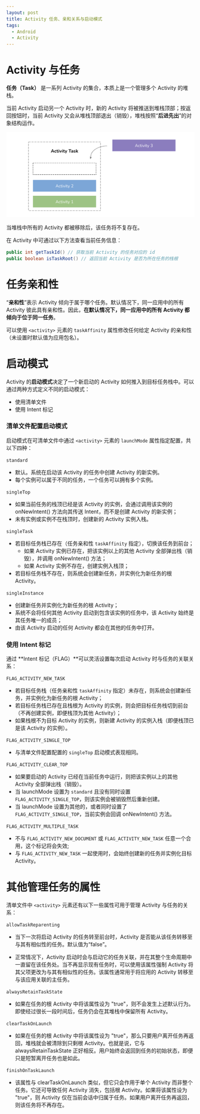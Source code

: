```yaml
---
layout: post
title: Activity 任务、亲和关系与启动模式
tags:
  - Android
  - Activity
---
```


# Activity 与任务
**任务（Task）** 是一系列 Activity 的集合，本质上是一个管理多个 Activity 的堆栈。

当前 Activity 启动另一个 Activity 时，新的 Activity 将被推送到堆栈顶部；按返回按钮时，当前 Activity 又会从堆栈顶部退出（销毁），堆栈按照“**后进先出**”的对象结构运作。

![](/img/posts/post-activity-task.png)

当堆栈中所有的 Activity 都被移除后，该任务将不复存在。

在 Activity 中可通过以下方法查看当前任务信息：
```java
public int getTaskId() // 获取当前 Activity 的任务对应的 id
public boolean isTaskRoot() // 返回当前 Activity 是否为所在任务的栈根
```

# 任务亲和性
“**亲和性**”表示 Activity 倾向于属于哪个任务。默认情况下，同一应用中的所有 Activity 彼此具有亲和性。因此，**在默认情况下，同一应用中的所有 Activity 都倾向于位于同一任务**。

可以使用 `<activity>` 元素的 `taskAffinity` 属性修改任何给定 Activity 的亲和性（未设置时默认值为应用包名）。

<!-- 亲和性可在两种情况下发挥作用：

当 Activity 的 allowTaskReparenting 属性设为 "true" 时。
在这种情况下，一旦和 Activity 有亲和性的任务进入前台运行，Activity 就可从其启动的任务转移到该任务。

举例来说，假设一款旅行应用中定义了一个报告特定城市天气状况的 Activity。该 Activity 与同一应用中的其他 Activity 具有相同的亲和性（默认应用亲和性），并通过此属性支持重新归属。当您的某个 Activity 启动该天气预报 Activity 时，该天气预报 Activity 最初会和您的 Activity 同属于一个任务。不过，当旅行应用的任务进入前台运行时，该天气预报 Activity 就会被重新分配给该任务并显示在其中。 -->

# 启动模式
Activity 的**启动模式**决定了一个新启动的 Activity 如何推入到目标任务栈中。可以通过两种方式定义不同的启动模式：
- 使用清单文件
- 使用 Intent 标记

### 清单文件配置启动模式
启动模式在可清单文件中通过 `<activity>` 元素的 `launchMode` 属性指定配置，共以下四种：

`standard`
- 默认。系统在启动该 Activity 的任务中创建 Activity 的新实例。
- 每个实例可以属于不同的任务，一个任务可以拥有多个实例。

`singleTop`
- 如果当前任务的栈顶已经是该 Activity 的实例，会通过调用该实例的 onNewIntent() 方法向其传送 Intent，而不是创建 Activity 的新实例；
- 未有实例或实例不在栈顶时，创建新的 Activity 实例入栈。

`singleTask`
- 若目标任务栈已存在（任务亲和性 `taskAffinity` 指定），切换该任务到前台；
  - 如果 Activity 实例已存在，把该实例以上的其他 Activity 全部弹出栈（销毁），并调用 onNewIntent() 方法；
  - 如果 Activity 实例不存在，创建实例入栈顶；
- 若目标任务栈不存在，则系统会创建新任务，并实例化为新任务的根 Activity。

`singleInstance`
- 创建新任务并实例化为新任务的根 Activity；
- 系统不会将任何其他 Activity 启动到包含该实例的任务中，该 Activity 始终是其任务唯一的成员；
- 由该 Activity 启动的任何 Activity 都会在其他的任务中打开。

### 使用 Intent 标记
通过 **Intent 标记（FLAG）**可以灵活设置每次启动 Activity 时与任务的关联关系：

`FLAG_ACTIVITY_NEW_TASK`
- 若目标任务栈（任务亲和性 `taskAffinity` 指定）未存在，则系统会创建新任务，并实例化为新任务的根 Activity；
- 若目标任务栈已存在且栈根为 Activity 的实例，则会把目标任务栈切到前台（不再创建实例，即便栈顶为其他 Activity）；
- 如果栈根不为目标 Activity 的实例，则新建 Activity 的实例入栈（即便栈顶已是该 Activity 的实例）。

`FLAG_ACTIVITY_SINGLE_TOP`
- 与清单文件配置配置的 `singleTop` 启动模式表现相同。

`FLAG_ACTIVITY_CLEAR_TOP`
- 如果要启动的 Activity 已经在当前任务中运行，则把该实例以上的其他 Activity 全部弹出栈（销毁）。<br>
- 当 launchMode 设置为 `standard` 且没有同时设置 `FLAG_ACTIVITY_SINGLE_TOP`，则该实例会被销毁然后重新创建。
- 当 launchMode 设置为其他的，或者同时设置了 `FLAG_ACTIVITY_SINGLE_TOP`，当前实例会回调 onNewIntent() 方法。

`FLAG_ACTIVITY_MULTIPLE_TASK`
- 不与 `FLAG_ACTIVITY_NEW_DOCUMENT` 或 `FLAG_ACTIVITY_NEW_TASK` 任意一个合用，这个标记将会失效;
- 与 `FLAG_ACTIVITY_NEW_TASK` 一起使用时，会始终创建新的任务并实例化目标 Activity。

# 其他管理任务的属性
清单文件中 `<activity>` 元素还有以下一些属性可用于管理 Activity 与任务的关系：

`allowTaskReparenting`
- 当下一次将启动 Activity 的任务转至前台时，Activity 是否能从该任务转移至与其有相似性的任务。默认值为“false”。

- 正常情况下，Activity 启动时会与启动它的任务关联，并在其整个生命周期中一直留在该任务处。当不再显示现有任务时，可以使用该属性强制 Activity 将其父项更改为与其有相似性的任务。该属性通常用于将应用的 Activity 转移至与该应用关联的主任务。

`alwaysRetainTaskState`
- 如果在任务的根 Activity 中将该属性设为 "true"，则不会发生上述默认行为。即使经过很长一段时间后，任务仍会在其堆栈中保留所有 Activity。

`clearTaskOnLaunch`
- 如果在任务的根 Activity 中将该属性设为 "true"，那么只要用户离开任务再返回，堆栈就会被清除到只剩根 Activity。也就是说，它与 alwaysRetainTaskState 正好相反。用户始终会返回到任务的初始状态，即便只是短暂离开任务也是如此。

`finishOnTaskLaunch`
- 该属性与 clearTaskOnLaunch 类似，但它只会作用于单个 Activity 而非整个任务。它还可导致任何 Activity 消失，包括根 Activity。如果将该属性设为 "true"，则 Activity 仅在当前会话中归属于任务。如果用户离开任务再返回，则该任务将不再存在。

